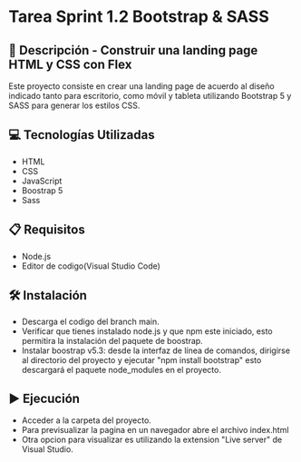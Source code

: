 # Tarea Sprint 1.2 Bootstrap & SASS
## 📄 Descripción - Construir una landing page HTML y CSS con Flex
Este proyecto consiste en crear una landing page de acuerdo al diseño indicado tanto para escritorio, como móvil y tableta utilizando 
Bootstrap 5 y SASS para generar los estilos CSS. 

## 💻 Tecnologías Utilizadas
* HTML
* CSS
* JavaScript
* Boostrap 5
* Sass

## 📋 Requisitos
* Node.js 
* Editor de codigo(Visual Studio Code)

## 🛠️ Instalación
* Descarga el codigo del branch main.
* Verificar que tienes instalado node.js y que npm este iniciado, esto permitira la instalación del paquete de boostrap.
* Instalar boostrap v5.3: desde la interfaz de línea de comandos, dirigirse al directorio del proyecto y ejecutar "npm install bootstrap" esto descargará el paquete node_modules en el proyecto.

## ▶️ Ejecución
* Acceder a la carpeta del proyecto.
* Para previsualizar la pagina en un navegador abre el archivo index.html
* Otra opcion para visualizar es utilizando la extension "Live server" de Visual Studio.